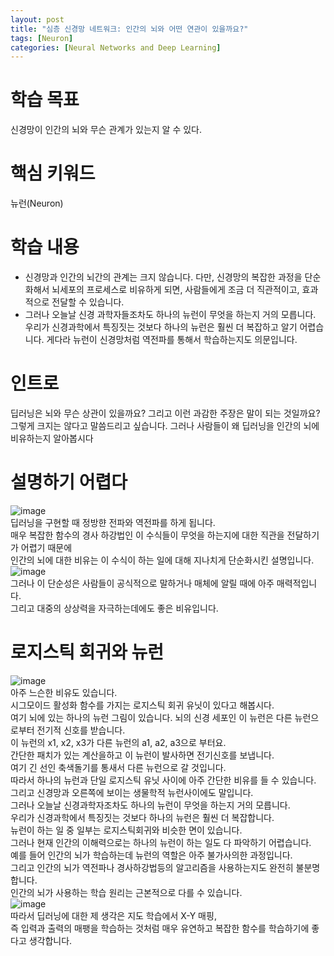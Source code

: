 ```yaml
---
layout: post
title: "심층 신경망 네트워크: 인간의 뇌와 어떤 연관이 있을까요?"
tags: [Neuron]
categories: [Neural Networks and Deep Learning]
---
```


# 학습 목표
신경망이 인간의 뇌와 무슨 관계가 있는지 알 수 있다.

# 핵심 키워드
뉴런(Neuron)

# 학습 내용
* 신경망과 인간의 뇌간의 관계는 크지 않습니다. 다만, 신경망의 복잡한 과정을 단순화해서 뇌세포의 프로세스로 비유하게 되면, 사람들에게 조금 더 직관적이고, 효과적으로 전달할 수 있습니다.
* 그러나 오늘날 신경 과학자들조차도 하나의 뉴런이 무엇을 하는지 거의 모릅니다. 우리가 신경과학에서 특징짓는 것보다 하나의 뉴런은 훨씬 더 복잡하고 알기 어렵습니다. 게다라 뉴런이 신경망처럼 역전파를 통해서 학습하는지도 의문입니다.

# 인트로
딥러닝은 뇌와 무슨 상관이 있을까요? 그리고 이런 과감한 주장은 말이 되는 것일까요?    
그렇게 크지는 않다고 말씀드리고 싶습니다. 그러나 사람들이 왜 딥러닝을 인간의 뇌에 비유하는지 알아봅시다

# 설명하기 어렵다
![image](https://user-images.githubusercontent.com/50114210/64492387-47aa5b00-d2ae-11e9-8ebc-561e977cf2b1.png)     
딥러닝을 구현할 때 정방햔 전파와 역전파를 하게 됩니다.    
매우 복잡한 함수의 경사 하강법인 이 수식들이 무엇을 하는지에 대한 직관을 전달하기가 어렵기 때문에    
인간의 뇌에 대한 비유는 이 수식이 하는 일에 대해 지나치게 단순화시킨 설명입니다.     
![image](https://user-images.githubusercontent.com/50114210/64492393-5133c300-d2ae-11e9-920e-077603ccce73.png)    
그러나 이 단순성은 사람들이 공식적으로 말하거나 매체에 알릴 때에 아주 매력적입니다.    
그리고 대중의 상상력을 자극하는데에도 좋은 비유입니다.    

# 로지스틱 회귀와 뉴런
![image](https://user-images.githubusercontent.com/50114210/64492402-5f81df00-d2ae-11e9-9226-cf8d619054c7.png)    
아주 느슨한 비유도 있습니다.   
시그모이드 활성화 함수를 가지는 로지스틱 회귀 유닛이 있다고 해봅시다.   
여기 뇌에 있는 하나의 뉴런 그림이 있습니다. 뇌의 신경 세포인 이 뉴런은 다른 뉴런으로부터 전기적 신호를 받습니다.    
이 뉴런의 x1, x2, x3가 다른 뉴런의 a1, a2, a3으로 부터요.   
간단한 패치가 있는 계산을하고 이 뉴런이 발사하면 전기신호를 보냅니다.    
여기 긴 선인 축색돌기를 통새서 다른 뉴런으로 갈 것입니다.     
따라서 하나의 뉴런과 단일 로지스틱 유닛 사이에 아주 간단한 비유를 들 수 있습니다.    
그리고 신경망과 오른쪽에 보이는 생물학적 뉴런사이에도 말입니다.    
그러나 오늘날 신경과학자조차도 하나의 뉴런이 무엇을 하는지 거의 모릅니다.    
우리가 신경과학에서 특징짓는 것보다 하나의 뉴런은 훨씬 더 복잡합니다.    
뉴런이 하는 일 중 일부는 로지스틱회귀와 비슷한 면이 있습니다.   
그러나 현재 인간의 이해력으로는 하나의 뉴런이 하는 일도 다 파악하기 어렵습니다.    
예를 들어 인간의 뇌가 학습하는데 뉴런의 역할은 아주 불가사의한 과정입니다.    
그리고 인간의 뇌가 역전파나 경사하강법등의 알고리즘을 사용하는지도 완전히 불분명합니다.    
인간의 뇌가 사용하는 학습 원리는 근본적으로 다를 수 있습니다.    
![image](https://user-images.githubusercontent.com/50114210/64492403-690b4700-d2ae-11e9-9a30-c581f7c6e9d3.png)     
따라서 딥러닝에 대한 제 생각은 지도 학습에서 X-Y 매핑,     
즉 입력과 출력의 매팽을 학습하는 것처럼 매우 유연하고 복잡한 함수를 학습하기에 좋다고 생각합니다.    




